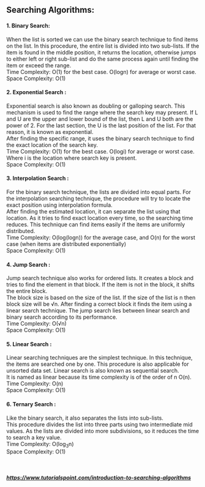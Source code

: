 ## Searching Algorithms:

####  1. Binary Search:
When the list is sorted we can use the binary search technique to find items on the list. In this procedure, the entire list is divided into two sub-lists. If the item is found in the middle position, it returns the location, otherwise jumps to either left or right sub-list and do the same process again until finding the item or exceed the range.<br />
Time Complexity: O(1) for the best case. O(logn) for average or worst case.<br />
Space Complexity: O(1) 

#### 2. Exponential Search : 
Exponential search is also known as doubling or galloping search. This mechanism is used to find the range where the search key may present. If L and U are the upper and lower bound of the list, then L and U both are the power of 2. For the last section, the U is the last position of the list. For that reason, it is known as exponential.<br />
After finding the specific range, it uses the binary search technique to find the exact location of the search key.<br />
Time Complexity: O(1) for the best case. O(logi) for average or worst case. Where i is the location where search key is present.<br />
Space Complexity: O(1)

#### 3. Interpolation Search : 
For the binary search technique, the lists are divided into equal parts. For the interpolation searching technique, the procedure will try to locate the exact position using interpolation formula.<br /> After finding the estimated location, it can separate the list using that location. As it tries to find exact location every time, so the searching time reduces. This technique can find items easily if the items are uniformly distributed.<br />
Time Complexity: O(log(logn)) for the average case, and O(n) for the worst case (when items are distributed exponentially)<br />
Space Complexity: O(1)

#### 4. Jump Search : 
Jump search technique also works for ordered lists. It creates a block and tries to find the element in that block. If the item is not in the block, it shifts the entire block. <br />The block size is based on the size of the list. If the size of the list is n then block size will be √n. After finding a correct block it finds the item using a linear search technique. The jump search lies between linear search and binary search according to its performance.<br />
Time Complexity: O(√n)<br />
Space Complexity: O(1)

#### 5. Linear Search : 
Linear searching techniques are the simplest technique. In this technique, the items are searched one by one. This procedure is also applicable for unsorted data set. Linear search is also known as sequential search. <br />It is named as linear because its time complexity is of the order of n O(n).<br />
Time Complexity: O(n)<br />
Space Complexity: O(1)

#### 6. Ternary Search : 
Like the binary search, it also separates the lists into sub-lists. <br />This procedure divides the list into three parts using two intermediate mid values. As the lists are divided into more subdivisions, so it reduces the time to search a key value.<br />
Time Complexity: O(log<sub>3</sub>n)<br />
Space Complexity: O(1)
<br /><br /><br /><br />
***https://www.tutorialspoint.com/introduction-to-searching-algorithms***